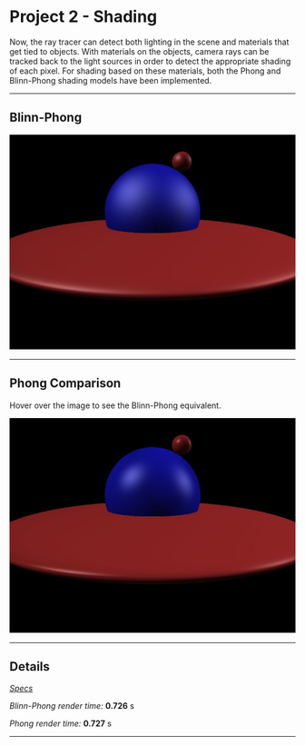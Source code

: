 Project 2 - Shading
===================

Now, the ray tracer can detect both lighting in the scene and materials that get tied to objects. With materials on the objects, camera rays can be tracked back to the light sources in order to detect the appropriate shading of each pixel. For shading based on these materials, both the Phong and Blinn-Phong shading models have been implemented.


- - -


Blinn-Phong
-----------

![](images/prj2/blinn-phong.jpg)

- - -

Phong Comparison
----------------

Hover over the image to see the Blinn-Phong equivalent. 

![](images/prj2/phong.jpg)

- - -

Details
-------

[*Specs*](specs.html)

*Blinn-Phong render time:* **0.726** s

*Phong render time:* **0.727** s

- - -
